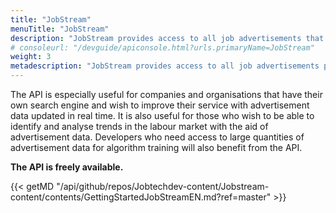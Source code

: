 ```yaml
---
title: "JobStream"
menuTitle: "JobStream"
description: "JobStream provides access to all job advertisements that are published in Platsbanken, including real-time information about any changes that occur around or in these advertisements. For example, the changes could be the publishing/unpublishing of advertisements or changes to the advertisement text."
# consoleurl: "/devguide/apiconsole.html?urls.primaryName=JobStream"
weight: 3
metadescription: "JobStream provides access to all job advertisements published in Platsbanken, including real-time information about all changes that take place around or in these advertisements. The changes can be, for example, publishing / unpublishing of ads or changes in the ad text. Read more"
---
```



The API is especially useful for companies and organisations that have their own search engine and wish to improve their service with advertisement data updated in real time. It is also useful for those who wish to be able to identify and analyse trends in the labour market with the aid of advertisement data. Developers who need access to large quantities of advertisement data for algorithm training will also benefit from the API.

**The API is freely available.**




{{< getMD "/api/github/repos/Jobtechdev-content/Jobstream-content/contents/GettingStartedJobStreamEN.md?ref=master" >}}




